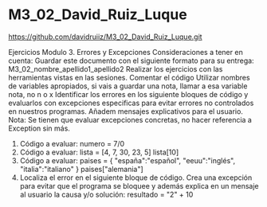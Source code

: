 # M3_02_David_Ruiz_Luque

https://github.com/davidruiiz/M3_02_David_Ruiz_Luque.git


Ejercicios Modulo 3. Errores y Excepciones Consideraciones a tener en cuenta: Guardar este documento con el siguiente formato para su entrega: M3_02_nombre_apellido1_apellido2 Realizar los ejercicios con las herramientas vistas en las sesiones. Comentar el código Utilizar nombres de variables apropiados, si vais a guardar una nota, llamar a esa variable nota, no n o x Identificar los errores en los siguiente bloques de código y evaluarlos con excepciones especificas para evitar errores no controlados en nuestros programas. Añadem mensajes explicativos para el usuario. Nota: Se tienen que evaluar excepciones concretas, no hacer referencia a Exception sin más. 
1) Código a evaluar: numero = 7/0 
2) Código a evaluar: lista = [4, 7, 30, 23, 5] lista[10] 
3) Código a evaluar: paises = { "españa":"español", "eeuu":"inglés", "italia":"italiano" } paises["alemania"] 
4) Localiza el error en el siguiente bloque de código. Crea una excepción para evitar que el programa se bloquee y además explica en un mensaje al usuario la causa y/o solución: resultado = "2" + 10